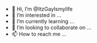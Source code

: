 - 👋 Hi, I’m @ItzGayIsmylife
- 👀 I’m interested in ...
- 🌱 I’m currently learning ...
- 💞️ I’m looking to collaborate on ...
- 📫 How to reach me ...

<!---
ItzGayIsmylife/ItzGayIsmylife is a ✨ special ✨ repository because its `README.md` (this file) appears on your GitHub profile.
You can click the Preview link to take a look at your changes.
--->
